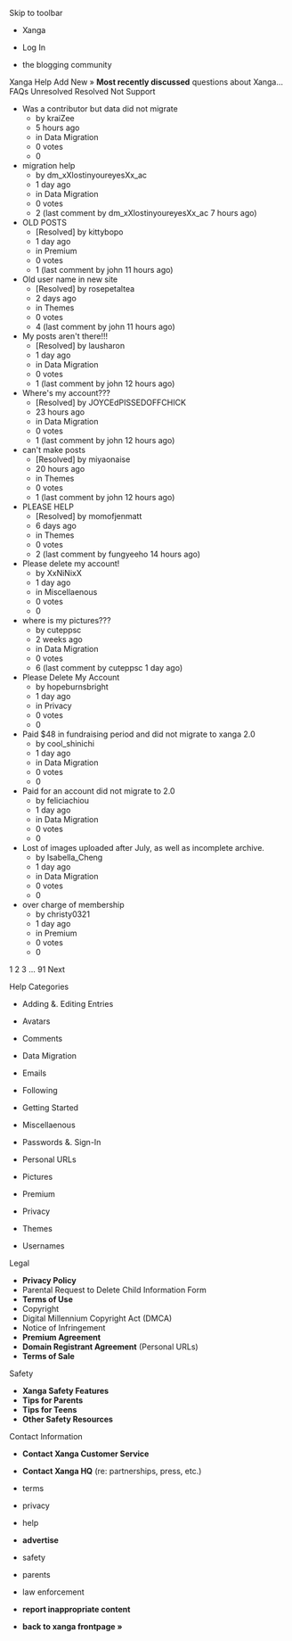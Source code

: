Skip to toolbar

*   Xanga

*   Log In

*   the blogging community

Xanga Help Add New » **Most recently discussed** questions about Xanga… FAQs Unresolved Resolved Not Support

*   Was a contributor but data did not migrate
    *   by kraiZee
    *   5 hours ago
    *   in Data Migration
    *   0 votes
    *   0
*   migration help
    *   by dm\_xXlostinyoureyesXx\_ac
    *   1 day ago
    *   in Data Migration
    *   0 votes
    *   2 (last comment by dm\_xXlostinyoureyesXx\_ac 7 hours ago)
*   OLD POSTS
    *   \[Resolved\] by kittybopo
    *   1 day ago
    *   in Premium
    *   0 votes
    *   1 (last comment by john 11 hours ago)
*   Old user name in new site
    *   \[Resolved\] by rosepetaltea
    *   2 days ago
    *   in Themes
    *   0 votes
    *   4 (last comment by john 11 hours ago)
*   My posts aren't there!!!
    *   \[Resolved\] by lausharon
    *   1 day ago
    *   in Data Migration
    *   0 votes
    *   1 (last comment by john 12 hours ago)
*   Where's my account???
    *   \[Resolved\] by JOYCEdPISSEDOFFCHICK
    *   23 hours ago
    *   in Data Migration
    *   0 votes
    *   1 (last comment by john 12 hours ago)
*   can't make posts
    *   \[Resolved\] by miyaonaise
    *   20 hours ago
    *   in Themes
    *   0 votes
    *   1 (last comment by john 12 hours ago)
*   PLEASE HELP
    *   \[Resolved\] by momofjenmatt
    *   6 days ago
    *   in Themes
    *   0 votes
    *   2 (last comment by fungyeeho 14 hours ago)
*   Please delete my account!
    *   by XxNiNixX
    *   1 day ago
    *   in Miscellaenous
    *   0 votes
    *   0
*   where is my pictures???
    *   by cuteppsc
    *   2 weeks ago
    *   in Data Migration
    *   0 votes
    *   6 (last comment by cuteppsc 1 day ago)
*   Please Delete My Account
    *   by hopeburnsbright
    *   1 day ago
    *   in Privacy
    *   0 votes
    *   0
*   Paid $48 in fundraising period and did not migrate to xanga 2.0
    *   by cool\_shinichi
    *   1 day ago
    *   in Data Migration
    *   0 votes
    *   0
*   Paid for an account did not migrate to 2.0
    *   by feliciachiou
    *   1 day ago
    *   in Data Migration
    *   0 votes
    *   0
*   Lost of images uploaded after July, as well as incomplete archive.
    *   by Isabella\_Cheng
    *   1 day ago
    *   in Data Migration
    *   0 votes
    *   0
*   over charge of membership
    *   by christy0321
    *   1 day ago
    *   in Premium
    *   0 votes
    *   0

1 2 3 ... 91 Next

Help Categories

*   Adding &. Editing Entries
*   Avatars
*   Comments
*   Data Migration
*   Emails
*   Following
*   Getting Started
*   Miscellaenous

*   Passwords &. Sign-In
*   Personal URLs
*   Pictures
*   Premium
*   Privacy
*   Themes
*   Usernames

Legal

*   **Privacy Policy**
*   Parental Request to Delete Child Information Form
*   **Terms of Use**
*   Copyright
*   Digital Millennium Copyright Act (DMCA)
*   Notice of Infringement
*   **Premium Agreement**
*   **Domain Registrant Agreement** (Personal URLs)
*   **Terms of Sale**

Safety

*   **Xanga Safety Features**
*   **Tips for Parents**
*   **Tips for Teens**
*   **Other Safety Resources**

Contact Information

*   **Contact Xanga Customer Service**
*   **Contact Xanga HQ** (re: partnerships, press, etc.)

*   terms
*   privacy
*   help
*   **advertise**

*   safety
*   parents
*   law enforcement
*   **report inappropriate content**

*   **back to xanga frontpage »**